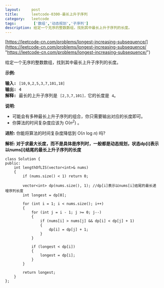 ```yaml
---
layout:     post
title:      leetcode-0300-最长上升子序列
category:   leetcode
tags:        ['数组','动态规划','子序列']
description: 给定一个无序的整数数组，找到其中最长上升子序列的长度。
---
```


[https://leetcode-cn.com/problems/longest-increasing-subsequence/](https://leetcode-cn.com/problems/longest-increasing-subsequence/ "https://leetcode-cn.com/problems/longest-increasing-subsequence/")

<div class="notranslate"><p>给定一个无序的整数数组，找到其中最长上升子序列的长度。</p>

<p><strong>示例:</strong></p>

<pre><strong>输入:</strong> <code>[10,9,2,5,3,7,101,18]
</code><strong>输出: </strong>4 
<strong>解释: </strong>最长的上升子序列是&nbsp;<code>[2,3,7,101]，</code>它的长度是 <code>4</code>。</pre>

<p><strong>说明:</strong></p>

<ul>
	<li>可能会有多种最长上升子序列的组合，你只需要输出对应的长度即可。</li>
	<li>你算法的时间复杂度应该为&nbsp;O(<em>n<sup>2</sup></em>) 。</li>
</ul>

<p><strong>进阶:</strong> 你能将算法的时间复杂度降低到&nbsp;O(<em>n</em> log <em>n</em>) 吗?</p>
</div>

<p><strong>解析: 对于求最大长度，而不是具体是序列时，一般都是动态规划，状态dp[i]表示以nums[i]结尾的最长上升子序列的长度</strong></p>

	class Solution {
	public:
	    int lengthOfLIS(vector<int>& nums) 
	    {
	        if (nums.size() < 1) return 0;
	
	        vector<int> dp(nums.size(), 1); //dp[i]表示以nums[i]结尾的最长递增序列长度
	        int longest = dp[0];
	
	        for (int i = 1; i < nums.size(); i++)
	        {
	            for (int j = i - 1; j >= 0; j--)
	            {
	                if (nums[i] > nums[j] && dp[i] < dp[j] + 1)
	                {
	                    dp[i] = dp[j] + 1;
	                }
	            }
	
	            if (longest < dp[i])
	            {
	                longest = dp[i];
	            }
	        }
	
	        return longest;
	    }
	};